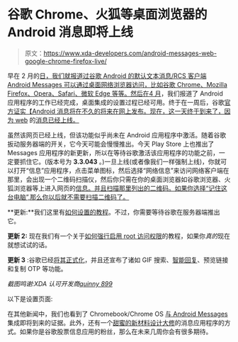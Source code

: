 # 谷歌 Chrome、火狐等桌面浏览器的 Android 消息即将上线

> 原文：<https://www.xda-developers.com/android-messages-web-google-chrome-firefox-live/>

早在 2 月的[日，我们就报道过谷歌 Android 的默认文本消息/RCS 客户端 Android Messages 可以通过桌面网络浏览器访问，比如谷歌 Chrome、Mozilla Firefox、Opera、Safari、微软 Edge 等等。然后在](https://www.xda-developers.com/android-messages-web-interface-text-messages-chrome-firefox/)[4 月](https://www.xda-developers.com/android-messages-for-web-google-account-linking/)，我们报道了 Android 应用程序的工作已经完成，桌面集成的设置过程已经可用。终于在一周后，谷歌[官方证实【Android 消息将在不久的将来在网上发布。现在，这一天终于到来了，因为 web](https://www.xda-developers.com/android-messages-for-web-user-interface/) 的[消息已经上线。](https://messages.android.com/)

虽然该网页已经上线，但该功能似乎尚未在 Android 应用程序中激活。随着谷歌扳动服务器端的开关，它今天可能会慢慢推出。今天 Play Store 上也推出了 Messages 应用程序的新更新，所以在等待谷歌激活该应用程序的功能之前，一定要抓住它。(版本号为 **3.3.043** 。)一旦上线(或者像我们一样强制上线)，你就可以打开“信息”应用程序，点击菜单图标，然后选择“网络信息”来访问网络客户端在那里，会出现一个二维码扫描仪，然后你只需在你的桌面浏览器如谷歌浏览器、火狐浏览器等上进入网页的[信息。并且扫描那里列出的二维码。如果你选择“记住这台电脑”,那么你以后就不需要扫描二维码了。](https://messages.android.com/)

**更新:**我们这里有[如何设置的教程](https://www.xda-developers.com/send-text-messages-pc-android-messages-for-web/)。不过，你需要等待谷歌在服务器端推出它。

**更新 2:** 现在我们有一个关于[如何强行启用 root 访问权限](https://www.xda-developers.com/try-android-messges-for-web-now/)的教程，如果你*真的*现在就想试试的话。

**更新 3** :谷歌已经[将其正式化](https://www.blog.google/topics/rcs/five-new-features-try-messages/)，并且还宣布了诸如 GIF 搜索、[智能回复](https://www.xda-developers.com/smart-reply-android-messages-non-project-fi/)、预览链接和复制 OTP 等功能。

*截图鸣谢:XDA 认可开发商[quinny 899](https://forum.xda-developers.com/member.php?u=3563640)*

以下是设置页面:

在其他新闻中，我们也看到了 Chromebook/Chrome OS [与 Android Messages](https://www.xda-developers.com/chrome-os-android-messages-integration/) 集成即将到来的证据。此外，还有一个[甜蜜的新材料设计大修](https://www.xda-developers.com/android-messages-enable-material-redesign/)的消息应用程序的方式。如果你是谷歌股票信息应用的粉丝，那么在未来几周你会有很多期待。